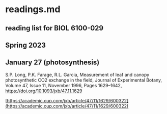 # readings.md
## reading list for BIOL 6100-029
## Spring 2023

## January 27 (photosynthesis)
S.P. Long, P.K. Farage, R.L. Garcia, Measurement of leaf and canopy photosynthetic CO2 
exchange in the field, Journal of Experimental Botany, Volume 47, Issue 11, November 1996, 
Pages 1629–1642, https://doi.org/10.1093/jxb/47.11.1629

[https://academic.oup.com/jxb/article/47/11/1629/600322](https://academic.oup.com/jxb/article/47/11/1629/600322)

